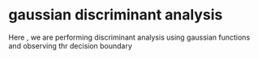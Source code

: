 # gaussian discriminant analysis

Here , we are performing discriminant analysis using gaussian functions and observing thr decision boundary
